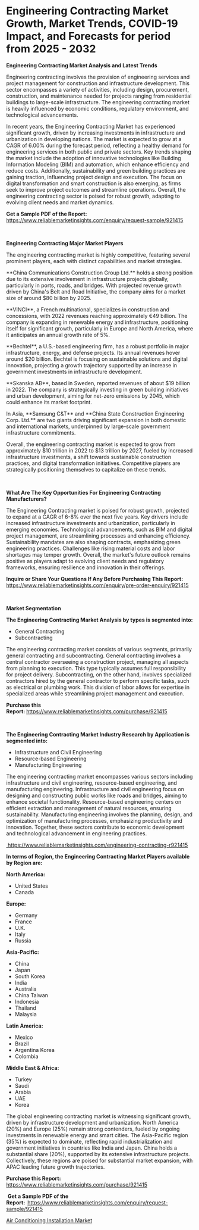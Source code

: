 <p><h1>Engineering Contracting Market Growth, Market Trends, COVID-19 Impact, and Forecasts for period from 2025 - 2032</h1></p><p><strong>Engineering Contracting Market Analysis and Latest Trends</strong></p>
<p><p>Engineering contracting involves the provision of engineering services and project management for construction and infrastructure development. This sector encompasses a variety of activities, including design, procurement, construction, and maintenance needed for projects ranging from residential buildings to large-scale infrastructure. The engineering contracting market is heavily influenced by economic conditions, regulatory environment, and technological advancements.</p><p>In recent years, the Engineering Contracting Market has experienced significant growth, driven by increasing investments in infrastructure and urbanization in developing nations. The market is expected to grow at a CAGR of 6.00% during the forecast period, reflecting a healthy demand for engineering services in both public and private sectors. Key trends shaping the market include the adoption of innovative technologies like Building Information Modeling (BIM) and automation, which enhance efficiency and reduce costs. Additionally, sustainability and green building practices are gaining traction, influencing project design and execution. The focus on digital transformation and smart construction is also emerging, as firms seek to improve project outcomes and streamline operations. Overall, the engineering contracting sector is poised for robust growth, adapting to evolving client needs and market dynamics.</p></p>
<p><strong>Get a Sample PDF of the Report:&nbsp;</strong> <a href="https://www.reliablemarketinsights.com/enquiry/request-sample/921415?utm_campaign=3121&utm_medium=2&utm_source=Github&utm_content=ia&utm_term=05032025&utm_id=engineering-contracting">https://www.reliablemarketinsights.com/enquiry/request-sample/921415</a></p>
<p>&nbsp;</p>
<p><strong>Engineering Contracting Major Market Players</strong></p>
<p><p>The engineering contracting market is highly competitive, featuring several prominent players, each with distinct capabilities and market strategies. </p><p>**China Communications Construction Group Ltd.** holds a strong position due to its extensive involvement in infrastructure projects globally, particularly in ports, roads, and bridges. With projected revenue growth driven by China's Belt and Road Initiative, the company aims for a market size of around $80 billion by 2025.</p><p>**VINCI**, a French multinational, specializes in construction and concessions, with 2022 revenues reaching approximately €49 billion. The company is expanding in renewable energy and infrastructure, positioning itself for significant growth, particularly in Europe and North America, where it anticipates an annual growth rate of 5%.</p><p>**Bechtel**, a U.S.-based engineering firm, has a robust portfolio in major infrastructure, energy, and defense projects. Its annual revenues hover around $20 billion. Bechtel is focusing on sustainable solutions and digital innovation, projecting a growth trajectory supported by an increase in government investments in infrastructure development.</p><p>**Skanska AB**, based in Sweden, reported revenues of about $19 billion in 2022. The company is strategically investing in green building initiatives and urban development, aiming for net-zero emissions by 2045, which could enhance its market footprint.</p><p>In Asia, **Samsung C&T** and **China State Construction Engineering Corp. Ltd.** are two giants driving significant expansion in both domestic and international markets, underpinned by large-scale government infrastructure commitments.</p><p>Overall, the engineering contracting market is expected to grow from approximately $10 trillion in 2022 to $13 trillion by 2027, fueled by increased infrastructure investments, a shift towards sustainable construction practices, and digital transformation initiatives. Competitive players are strategically positioning themselves to capitalize on these trends.</p></p>
<p>&nbsp;</p>
<p><strong>What Are The Key Opportunities For Engineering Contracting Manufacturers?</strong></p>
<p><p>The Engineering Contracting market is poised for robust growth, projected to expand at a CAGR of 6-8% over the next five years. Key drivers include increased infrastructure investments and urbanization, particularly in emerging economies. Technological advancements, such as BIM and digital project management, are streamlining processes and enhancing efficiency. Sustainability mandates are also shaping contracts, emphasizing green engineering practices. Challenges like rising material costs and labor shortages may temper growth. Overall, the market's future outlook remains positive as players adapt to evolving client needs and regulatory frameworks, ensuring resilience and innovation in their offerings.</p></p>
<p><strong>Inquire or Share Your Questions If Any Before Purchasing This Report:</strong> <a href="https://www.reliablemarketinsights.com/enquiry/pre-order-enquiry/921415?utm_campaign=3121&utm_medium=2&utm_source=Github&utm_content=ia&utm_term=05032025&utm_id=engineering-contracting">https://www.reliablemarketinsights.com/enquiry/pre-order-enquiry/921415</a></p>
<p>&nbsp;</p>
<p><strong>Market Segmentation</strong></p>
<p><strong>The Engineering Contracting Market Analysis by types is segmented into:</strong></p>
<p><ul><li>General Contracting</li><li>Subcontracting</li></ul></p>
<p><p>The engineering contracting market consists of various segments, primarily general contracting and subcontracting. General contracting involves a central contractor overseeing a construction project, managing all aspects from planning to execution. This type typically assumes full responsibility for project delivery. Subcontracting, on the other hand, involves specialized contractors hired by the general contractor to perform specific tasks, such as electrical or plumbing work. This division of labor allows for expertise in specialized areas while streamlining project management and execution.</p></p>
<p><strong>Purchase this Report:&nbsp;</strong><a href="https://www.reliablemarketinsights.com/purchase/921415?utm_campaign=3121&utm_medium=2&utm_source=Github&utm_content=ia&utm_term=05032025&utm_id=engineering-contracting">https://www.reliablemarketinsights.com/purchase/921415</a></p>
<p>&nbsp;</p>
<p><strong>The Engineering Contracting Market Industry Research by Application is segmented into:</strong></p>
<p><ul><li>Infrastructure and Civil Engineering</li><li>Resource-based Engineering</li><li>Manufacturing Engineering</li></ul></p>
<p><p>The engineering contracting market encompasses various sectors including infrastructure and civil engineering, resource-based engineering, and manufacturing engineering. Infrastructure and civil engineering focus on designing and constructing public works like roads and bridges, aiming to enhance societal functionality. Resource-based engineering centers on efficient extraction and management of natural resources, ensuring sustainability. Manufacturing engineering involves the planning, design, and optimization of manufacturing processes, emphasizing productivity and innovation. Together, these sectors contribute to economic development and technological advancement in engineering practices.</p></p>
<p><a href="https://www.reliablemarketinsights.com/engineering-contracting-r921415?utm_campaign=3121&utm_medium=2&utm_source=Github&utm_content=ia&utm_term=05032025&utm_id=engineering-contracting">&nbsp;https://www.reliablemarketinsights.com/engineering-contracting-r921415</a></p>
<p><strong>In terms of Region, the Engineering Contracting Market Players available by Region are:</strong></p>
<p>
    <p> <strong> North America: </strong>
        <ul>
            <li>United States</li>
            <li>Canada</li>
        </ul>
        </p> 
    <p> <strong> Europe: </strong>
        <ul>
            <li>Germany</li>
            <li>France</li>
            <li>U.K.</li>
            <li>Italy</li>
            <li>Russia</li>
        </ul>
        </p> 
    <p> <strong> Asia-Pacific: </strong>
        <ul>
            <li>China</li>
            <li>Japan</li>
            <li>South Korea</li>
            <li>India</li>
            <li>Australia</li>
            <li>China Taiwan</li>
            <li>Indonesia</li>
            <li>Thailand</li>
            <li>Malaysia</li>
        </ul>
        </p> 
    <p> <strong> Latin America: </strong>
        <ul>
            <li>Mexico</li>
            <li>Brazil</li>
            <li>Argentina Korea</li>
            <li>Colombia</li>
        </ul>
        </p> 
    <p> <strong> Middle East & Africa: </strong>
        <ul>
            <li>Turkey</li>
            <li>Saudi</li>
            <li>Arabia</li>
            <li>UAE</li>
            <li>Korea</li>
        </ul>
    </p>
    </p>
<p><p>The global engineering contracting market is witnessing significant growth, driven by infrastructure development and urbanization. North America (20%) and Europe (25%) remain strong contenders, fueled by ongoing investments in renewable energy and smart cities. The Asia-Pacific region (35%) is expected to dominate, reflecting rapid industrialization and government initiatives in countries like India and Japan. China holds a substantial share (20%), supported by its extensive infrastructure projects. Collectively, these regions are poised for substantial market expansion, with APAC leading future growth trajectories.</p></p>
<p><strong>Purchase this Report: </strong><a href="https://www.reliablemarketinsights.com/purchase/921415?utm_campaign=3121&utm_medium=2&utm_source=Github&utm_content=ia&utm_term=05032025&utm_id=engineering-contracting">https://www.reliablemarketinsights.com/purchase/921415</a></p>
<p>&nbsp;<strong>Get a Sample PDF of the Report:&nbsp;&nbsp;</strong><a href="https://www.reliablemarketinsights.com/enquiry/request-sample/921415?utm_campaign=3121&utm_medium=2&utm_source=Github&utm_content=ia&utm_term=05032025&utm_id=engineering-contracting">https://www.reliablemarketinsights.com/enquiry/request-sample/921415</a></p>
<p><strong></strong></p>
<p><p><a href="https://github.com/mriwacraane/Market-Research-Report-List-1/blob/main/air-conditioning-installation-market.md?utm_campaign=3121&utm_medium=2&utm_source=Github&utm_content=ia&utm_term=05032025&utm_id=engineering-contracting">Air Conditioning Installation Market</a></p></p>